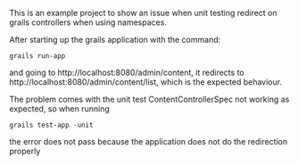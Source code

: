 This is an example project to show an issue when unit testing redirect on grails controllers when using namespaces.

After starting up the grails application with the command:

```
grails run-app
```

and going to http://localhost:8080/admin/content, it redirects to http://localhost:8080/admin/content/list, which is the expected behaviour.

The problem comes with the unit test ContentControllerSpec not working as expected, so when running

```
grails test-app -unit
```

the error does not pass because the application does not do the redirection properly